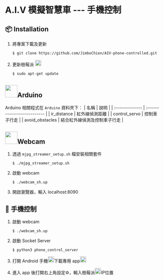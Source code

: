 # A.I.V 模擬智慧車 --- 手機控制

## 📦 Installation

1. 將專案下載及更新
    ```sh
    $ git clone https://github.com/JimboChien/AIV-phone-controlled.git
    ```

2. 更新樹莓派 <img src="https://cdn.iconscout.com/icon/free/png-256/raspberry-pi-3-569254.png" width="20" height="20" />
    ```sh
    $ sudo apt-get update
    ```

## <img src="https://cdn.iconscout.com/icon/free/png-256/arduino-4-569256.png" width="40" height="40" />Arduino

Arduino 相關程式在 `Arduino` 資料夾下：
| 名稱            | 說明                         |
| :-------------: | :--------------------------  |
| ir_distance     | 紅外線偵測距離               |
| control_servo   | 控制車子行走                 |
| avoid_obstacles | 結合紅外線偵測及控制車子行走 |

## <img src="https://cdn.iconscout.com/icon/free/png-256/webcam-2044033-1724880.png" width="40" height="40" />Webcam

1. 透過 `mjpg_streamer_setup.sh` 檔安裝相關套件

    ```shell
    $ ./mjpg_streamer_setup.sh
    ```
    
2. 啟動 webcam

    ```shell
    $ ./webcam_sh.up
    ```

3. 開啟瀏覽器，輸入 localhost:8090

## 📱 手機控制
1. 啟動 webcam 

    ```shell
    $ ./webcam_sh.up
    ```
    
2. 啟動 Socket Server

    ```shell
    $ python3 phone_control_server
    ```
    
3. 打開 Android 手機<img src="https://cdn.iconscout.com/icon/free/png-256/android-247-1175275.png" width="20" height="20" />下載專用 app<img src="https://i.imgur.com/17YORkW.png" width="20" height="20" />

4. 進入 app 後打開右上角設定⚙︎，輸入樹莓派<img src="https://cdn.iconscout.com/icon/free/png-256/raspberry-pi-3-569254.png" width="20" height="20" />IP位置
